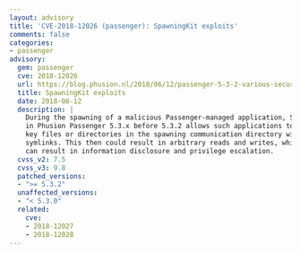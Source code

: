 ```yaml
---
layout: advisory
title: 'CVE-2018-12026 (passenger): SpawningKit exploits'
comments: false
categories:
- passenger
advisory:
  gem: passenger
  cve: 2018-12026
  url: https://blog.phusion.nl/2018/06/12/passenger-5-3-2-various-security-fixes/
  title: SpawningKit exploits
  date: 2018-06-12
  description: |
    During the spawning of a malicious Passenger-managed application, SpawningKit
    in Phusion Passenger 5.3.x before 5.3.2 allows such applications to replace
    key files or directories in the spawning communication directory with
    symlinks. This then could result in arbitrary reads and writes, which in turn
    can result in information disclosure and privilege escalation.
  cvss_v2: 7.5
  cvss_v3: 9.8
  patched_versions:
  - ">= 5.3.2"
  unaffected_versions:
  - "< 5.3.0"
  related:
    cve:
    - 2018-12027
    - 2018-12028
---
```

